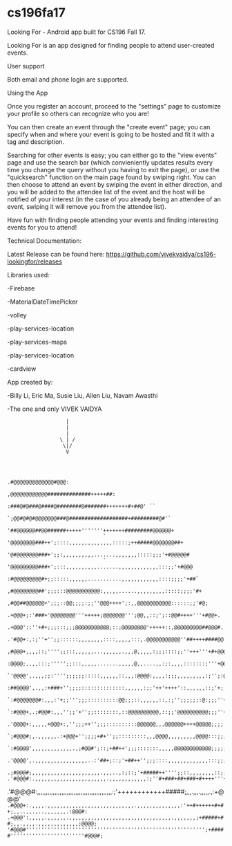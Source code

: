 # cs196fa17

Looking For - Android app built for CS196 Fall 17. 

  Looking For is an app designed for finding people to attend user-created events.
  
User support

  Both email and phone login are supported.
  
Using the App

  Once you register an account, proceed to the "settings" page to customize your profile so others can recognize who you are!
  
  You can then create an event through the "create event" page; you can specify when and where your event is going to be hosted and fit it with a tag and description.
  
  Searching for other events is easy; you can either go to the "view events" page and use the search bar (which convieniently updates results every time you change the query without you having to exit the page), or use the "quicksearch" function on the main page found by swiping right. You can then choose to attend an event by swiping the event in either direction, and you will be added to the attendee list of the event and the host will be notified of your interest (in the case of you already being an attendee of an event, swiping it will remove you from the attendee list).
  
  Have fun with finding people attending your events and finding interesting events for you to attend!
  
Technical Documentation:

Latest Release can be found here:
https://github.com/vivekvaidya/cs196-lookingfor/releases

Libraries used:

-Firebase

-MaterialDateTimePicker

-volley

-play-services-location

-play-services-maps

-play-services-location

-cardview

App created by:

-Billy Li, Eric Ma, Susie Liu, Allen Liu, Navam Awasthi

-The one and only VIVEK VAIDYA

                       |
                       |
                       |
                     \ | /
                      \|/
                       V


                                                            
                                                         .#@@@@@@@@@@@@@#@@@:  
                                                 ,@@@@@@@@@@@@##############+++++##:      
                                            :###@#@###@####@########@#######+++++++#+##@' ``         
                                        `;@@#@#@#@@@@@@@###@###################+#########@#'`      
                                       '##@@@@@@##@@######+++++'''''''+++++++#########@@@@@@+       
                                   `  '@@@@@@@@###++';::::,,,,,,,,,,,,,,:::::;++#####@@@@@@@##+     
                                     '@#@@@@@@@###+';;:,,,,,,,,,,.......,,,,,,,:::::;;;'+#@@@@@#     
                                   ` '@@@@@@@@@###+';:::,,,,,,,,,,.......,,,,,,,,,,,,,:::;;'+#@@@     
                                    :#@@@@@@@@@#+;;:::::,,,,,,...........,,,,,,,,,,,,::::;;;;'+##`    
                                  ,#@@@@@@@@##';;;:::@@@@@@@@@@@:,,,,,......,,,,,,,,,:::::;;;;'#+    
                                 ,#@@##@@@@@@+';;;::@@;;;;:;;''@@@++++';:,,@@@@@@@@@@@::::::;;'#@;  
                                .+@@@+;:'###+'@@@@@@@@'''+++++;@@@@@@@''';@@,,::;';::@@#++++'''+#@@+.  
                               .+@@@'::''+#+;;;:::;;;@@@@@@@@@@@;::;@@@@@@@@'+++++::,@@@@@@@@@##@@@#. 
                              .'#@@+:,:;''+'';;::::::,,,,,,,,::::,,,,,:::,.@@@@@@@@@@@''##++++####@@'`
                             ,#@@@+,,,,::;'''';;:::,,,,,,...,,,,,,.,,,@,,,,,:;;;::::;;''+++'''+#+@@@@`
                            :@@@@;,,,,:::;''''';;:::,,,,,.......,,,,,@,,....,,:;:,,,,:::::::;'''+@@@@`
                          `'@@@@',.,,,;;:'''';;;;;;:::::,,,,,,::,,,:@@@@:,,,,:;;;,,,,,,,,,:;'';:@@@@'`
                         :##@@@@',.,,:+###+'';;;;::::::::::::::,,,,,,:;;'++'++++'::,,,,,,::;'+;'@@@+` 
                      `:#@@@@@@@#:,,,:'+;;''';;;::::::::::@@;;;::,,,,,,::,:;'';;;;;;:@:;;;''+;+@@@+,  
                    `:#@@@+,.;#@@#:,,,'';;'+'';;::::::::,::@@@@@@@@@@,::;;'@@@@@@@@@@;;;''++#+#@@#+.   
                  .'@@@@+:,,,,,+@@@+:,'';;;++'';;;::::::::::@@@@@@,,,@@@@@@++++@@@@@;;;;'+++#@@#'.    
               `;#@@@#;,.,,,,,,.:+@@@+'';;;;+#+'';;:::::::::,,,@@@@,,,,,,,,,@@@@:::;;;''+':+@@@;     
            `:#@@@@',,,,,,,,,,,,,.,;#@@#';::;+##++';;;:::::::,,,,,@@@@@@@@@@@@;;;;;''++',;@@@#;    
          .'@@@@',.,,,,,,,,,,,,,,,,,..:'##+;::;'+##++'';;;::::,,,,,,,,,,,,,:::;;;''++;,,:+@@@'`   
       .;#@@@#;,,,,,,,,,,,,,,,,,,,,,,.,,,..,:;::;'+#####++'''';;::,,,,,,,,::;;'+++;,.,.,;@@@#,   
    .'#@@@#:.,,,,,,,,,,,,,,,,,,,,,,,.,,,,,,,,,,,,:;''#+###+##+###+#++++'''++##+:,,,,,,,,;@@@#:   
 .'#@@@#:,,,,,,,,,,,,,,,,,,,,,,,,,,,,,,,,,,,,,,,,,,,:;'++++++++++++#####;,,,.,,,.,,,,,.,:+@@@'`  
.#@@@+:.,,,,.,,,,,,,,,,,,,,,,,,,,,,,,,,,,.,,,,,,,,,,,,,,:'++#++++++#+#+;,,..,,.,..,,,,,,,.:@@@#:
.+@@@':,,,,,.,,,,,,.,,,,,,,,,,,,,,,,,,,,,,,,,,,,,,,,,.,,,,,,,;+#####+##;,,.,,,,.,,,,,,,,,,,,,;@@@@;      
'#@@@#'''''''''''''''''''''''''''''''''''''''''''''''''''''''''';+#####''''''''''''''''''''''''#@@@#;`   
